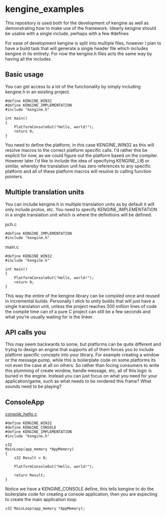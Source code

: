 # kengine_examples

This repository is used both for the development of kengine as well as demonstrating how to make use of the framework. Idearly kengine should be usable with a single include, perhaps with a few #defines

For ease of development kengine is split into multiple files, however I plan to have a build task that will generate a single header file which includes kengine in its entirety. For now the kengine.h files acts the same way by having all the includes.

## Basic usage
You can get access to a lot of the functionality by simply including kengine.h in an existing project.
```
#define KENGINE_WIN32
#define KENGINE_IMPLEMENTATION
#include "kengine.h"

int main()
{
    PlatformConsoleOut("Hello, world!");
    return 0;
}
```
You need to define the platform, in this case KENGINE_WIN32 as this will resolve macros to the correct platform specific calls. I'd rather this be explicit for now, as we could figure out the platform based on the compiler. However later I'd like to include the idea of specifying KENGINE_LIB or similar, whereby the translation unit has zero references to any specific platform and all of these platform macros will resolve to calling function pointers.

## Multiple translation units
You can include kengine.h in multiple translation units as by default it will only include protos, etc. You need to specify KENGINE_IMPLEMENTATION in a single translation unit which is where the definitions will be defined.

pch.c
```
#define KENGINE_IMPLEMENTATION
#include "kengine.h"
```
main.c
```
#define KENGINE_WIN32
#include "kengine.h"

int main()
{
    PlatformConsoleOut("Hello, world!");
    return 0;
}
```
This way the entire of the kengine library can be compiled once and reused in incremental builds. Personally I stick to unity builds that will just have a single translation unit, unless the project reaches 500 million lines of code the compile time can of a pure C project can still be a few seconds and what you're usually waiting for is the linker.

## API calls you
This may seem backwards to some, but platforms can be quite different and trying to design an engine that supports all of them forces you to include platform specific concepts into your library. For example creating a window or the message pump, while this is boilerplate code on some platforms its not even the case at all on others. So rather than focing consumers to write this plumming of create window, handle message, etc, all of this logic is buried in the engine. Instead you can just focus on what you need for your application/game, such as what needs to be rendered this frame? What sounds need to be playing?

## ConsoleApp
[console_hello.c](https://github.com/kstandbridge/kengine_examples/blob/main/console_hello/console_hello.c)

```
#define KENGINE_WIN32
#define KENGINE_CONSOLE
#define KENGINE_IMPLEMENTATION
#include "kengine.h"

s32
MainLoop(app_memory *AppMemory)
{
    s32 Result = 0;
    
    PlatformConsoleOut("Hello, world!");
    
    return Result;
}
```
Notice we have a KENGINE_CONSOLE define, this tells kengine to do the boilerplate code for creating a console application, then you are expecting to create the main application loop:
```
s32 MainLoop(app_memory *AppMemory);
```
